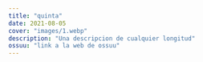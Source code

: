 ```yaml
---
title: "quinta"
date: 2021-08-05
cover: "images/1.webp"
description: "Una descripcion de cualquier longitud"
ossuu: "link a la web de ossuu"
---
```

